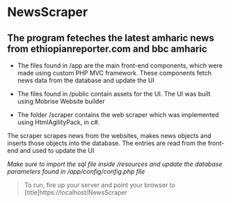# NewsScraper

## The program feteches the latest amharic news from ethiopianreporter.com and bbc amharic

- The files found in /app are the main front-end components, which were made 
using custom PHP MVC framework. These components fetch news data from the database
and update the UI

- The files found in /public contain assets for the UI. The UI was built using Mobrise
Website builder

- The folder /scraper contains the web scraper which was implemented using 
HtmlAgilityPack, in c#. 

The scraper scrapes news from the websites, makes news objects and inserts
those objects into the database. The entries are read from the front-end and used to update the UI

*Make sure to import the sql file inside /resources and update the database parameters found in
/app/config/config.php file*

> To run, fire up your server and point your browser to [title]https://localhost/NewsScraper